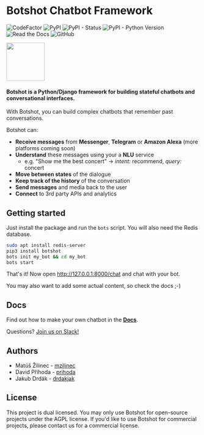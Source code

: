 
# Botshot Chatbot Framework

![CodeFactor](https://www.codefactor.io/repository/github/botshot/botshot/badge?style=flat-square)
![PyPI](https://img.shields.io/pypi/v/botshot.svg)
![PyPI - Status](https://img.shields.io/pypi/status/botshot.svg)
![PyPI - Python Version](https://img.shields.io/pypi/pyversions/botshot.svg)
![Read the Docs](https://img.shields.io/readthedocs/botshot.svg)
![GitHub](https://img.shields.io/github/license/botshot/botshot.svg)


<!--![GitHub last commit](https://img.shields.io/github/last-commit/botshot/botshot.svg)-->
<!-- ![PyPI - Django Version](https://img.shields.io/pypi/djversions/botshot.svg) -->
<p>
<img src="https://raw.githubusercontent.com/botshot/botshot/devel/docs/images/botshot.png" height="100"/>
</p>


#### Botshot is a Python/Django framework for building stateful chatbots and conversational interfaces.

With Botshot, you can build complex chatbots that remember past conversations.

Botshot can:
- __Receive messages__ from __Messenger__, __Telegram__ or __Amazon Alexa__ (more platforms coming soon)
- __Understand__ these messages using your a **NLU** service
  - e.g. "Show me the best concert" -> *intent:* recommend, *query:* concert
- __Move between states__ of the dialogue
- __Keep track of the history__ of the conversation
- __Send messages__ and media back to the user
- __Connect__ to 3rd party APIs and analytics
<!-- - It's __language independent__ -->
<!-- - It has a __web chat GUI__ for easy testing -->

## Getting started

Just install the package and run the `bots` script. You will also need the Redis database.
```bash
sudo apt install redis-server
pip3 install botshot
bots init my_bot && cd my_bot
bots start
```

That's it! Now open http://127.0.0.1:8000/chat and chat with your bot.

You may also want to add some actual content, so check the docs ;-)

## Docs

Find out how to make your own chatbot in the **[Docs](https://botshot.readthedocs.io)**.

Questions? [Join us on Slack!](https://botshot-slackin.herokuapp.com/)

## Authors
- Matúš Žilinec - [mzilinec](https://github.com/mzilinec)
- David Příhoda - [prihoda](https://github.com/prihoda)
- Jakub Drdák   - [drdakjak](https://github.com/drdakjak)


## License
This project is dual licensed. You may only use Botshot for open-source projects under the AGPL license.  If you'd like to use Botshot for commercial projects, please contact us for a commercial license.
